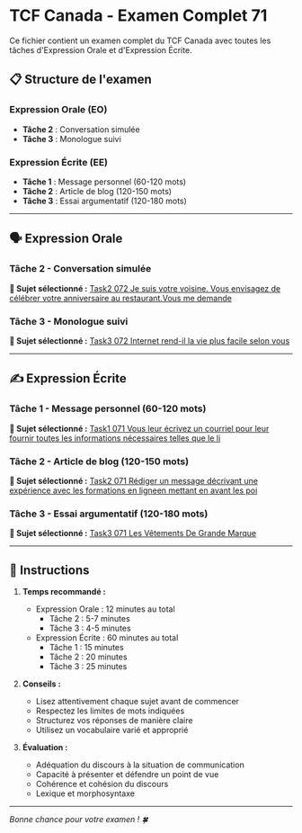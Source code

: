 # TCF Canada - Examen Complet 71

Ce fichier contient un examen complet du TCF Canada avec toutes les tâches d'Expression Orale et d'Expression Écrite.

## 📋 Structure de l'examen

### Expression Orale (EO)
- **Tâche 2** : Conversation simulée
- **Tâche 3** : Monologue suivi

### Expression Écrite (EE)  
- **Tâche 1** : Message personnel (60-120 mots)
- **Tâche 2** : Article de blog (120-150 mots)
- **Tâche 3** : Essai argumentatif (120-180 mots)

---

## 🗣️ Expression Orale

### Tâche 2 - Conversation simulée

**📄 Sujet sélectionné :** [Task2 072 Je suis votre voisine. Vous envisagez de célébrer votre anniversaire au restaurant.Vous me demande](../tcf_canada/eo/task2/task2_072_Je_suis_votre_voisine._Vous_envisagez_de_célébrer_votre_anniversaire_au_restaurant.Vous_me_demande.md)

### Tâche 3 - Monologue suivi

**📄 Sujet sélectionné :** [Task3 072 Internet rend-il la vie plus facile selon vous](../tcf_canada/eo/task3/task3_072_Internet_rend-il_la_vie_plus_facile_selon_vous.md)

---

## ✍️ Expression Écrite

### Tâche 1 - Message personnel (60-120 mots)

**📄 Sujet sélectionné :** [Task1 071 Vous leur écrivez un courriel pour leur fournir toutes les informations nécessaires telles que le li](../tcf_canada/ee/task1/task1_071_Vous_leur_écrivez_un_courriel_pour_leur_fournir_toutes_les_informations_nécessaires_telles_que_le_li.md)

### Tâche 2 - Article de blog (120-150 mots)

**📄 Sujet sélectionné :** [Task2 071 Rédiger un message décrivant une expérience avec les formations en ligneen mettant en avant les poi](../tcf_canada/ee/task2/task2_071_Rédiger_un_message_décrivant_une_expérience_avec_les_formations_en_ligneen_mettant_en_avant_les_poi.md)

### Tâche 3 - Essai argumentatif (120-180 mots)

**📄 Sujet sélectionné :** [Task3 071 Les Vêtements De Grande Marque](../tcf_canada/ee/task3/task3_071_Les_Vêtements_De_Grande_Marque.md)

---

## 📝 Instructions

1. **Temps recommandé :**
   - Expression Orale : 12 minutes au total
     - Tâche 2 : 5-7 minutes
     - Tâche 3 : 4-5 minutes
   - Expression Écrite : 60 minutes au total
     - Tâche 1 : 15 minutes
     - Tâche 2 : 20 minutes  
     - Tâche 3 : 25 minutes

2. **Conseils :**
   - Lisez attentivement chaque sujet avant de commencer
   - Respectez les limites de mots indiquées
   - Structurez vos réponses de manière claire
   - Utilisez un vocabulaire varié et approprié

3. **Évaluation :**
   - Adéquation du discours à la situation de communication
   - Capacité à présenter et défendre un point de vue
   - Cohérence et cohésion du discours
   - Lexique et morphosyntaxe

---

*Bonne chance pour votre examen ! 🍀*
